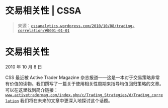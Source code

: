 <!--yml

分类：未分类

日期：2024-05-12 18:17:23

-->

# 交易相关性 | CSSA

> 来源：[`cssanalytics.wordpress.com/2010/10/08/trading-correlation/#0001-01-01`](https://cssanalytics.wordpress.com/2010/10/08/trading-correlation/#0001-01-01)

# 交易相关性

2010 年 10 月 8 日

CSS 最近被 Active Trader Magazine 杂志报道——这是一本对于交易策略非常有价值的读物。我们撰写了一篇关于使用相关性周期来指导均值回归策略的文章。可以在这里找到简介链接：[`www.activetradermag.com/index.php/c/Trading_Strategies/d/Trading_correlation`](http://www.activetradermag.com/index.php/c/Trading_Strategies/d/Trading_correlation) 我们将在未来的文章中更深入地探讨这个话题。
